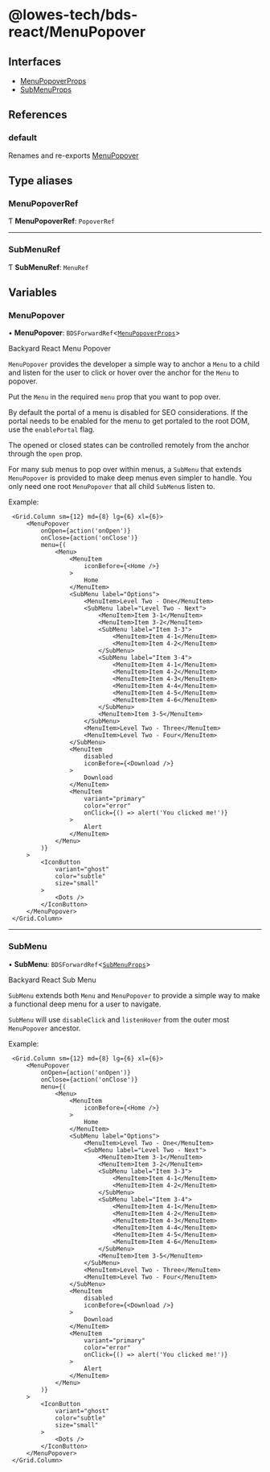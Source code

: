 # @lowes-tech/bds-react/MenuPopover

## Interfaces

- [MenuPopoverProps](interfaces/MenuPopoverProps.md)
- [SubMenuProps](interfaces/SubMenuProps.md)

## References

### default

Renames and re-exports [MenuPopover](README.md#menupopover)

## Type aliases

### MenuPopoverRef

Ƭ **MenuPopoverRef**: `PopoverRef`

___

### SubMenuRef

Ƭ **SubMenuRef**: `MenuRef`

## Variables

### MenuPopover

• **MenuPopover**: `BDSForwardRef`<[`MenuPopoverProps`](interfaces/MenuPopoverProps.md)\>

Backyard React Menu Popover

`MenuPopover` provides the developer a simple way to anchor a `Menu` to a child and
listen for the user to click or hover over the anchor for the `Menu` to popover.

Put the `Menu` in the required `menu` prop that you want to pop over.

By default the portal of a menu is disabled for SEO considerations. If the portal needs
to be enabled for the menu to get portaled to the root DOM, use the `enablePortal` flag.

The opened or closed states can be controlled remotely from the anchor through the `open` prop.

For many sub menus to pop over within menus, a `SubMenu` that extends `MenuPopover` is provided to make
deep menus even simpler to handle. You only need one root `MenuPopover` that all child `SubMenu`s listen to.

Example:
```
 <Grid.Column sm={12} md={8} lg={6} xl={6}>
     <MenuPopover
         onOpen={action('onOpen')}
         onClose={action('onClose')}
         menu={(
             <Menu>
                 <MenuItem
                     iconBefore={<Home />}
                 >
                     Home
                 </MenuItem>
                 <SubMenu label="Options">
                     <MenuItem>Level Two - One</MenuItem>
                     <SubMenu label="Level Two - Next">
                         <MenuItem>Item 3-1</MenuItem>
                         <MenuItem>Item 3-2</MenuItem>
                         <SubMenu label="Item 3-3">
                             <MenuItem>Item 4-1</MenuItem>
                             <MenuItem>Item 4-2</MenuItem>
                         </SubMenu>
                         <SubMenu label="Item 3-4">
                             <MenuItem>Item 4-1</MenuItem>
                             <MenuItem>Item 4-2</MenuItem>
                             <MenuItem>Item 4-3</MenuItem>
                             <MenuItem>Item 4-4</MenuItem>
                             <MenuItem>Item 4-5</MenuItem>
                             <MenuItem>Item 4-6</MenuItem>
                         </SubMenu>
                         <MenuItem>Item 3-5</MenuItem>
                     </SubMenu>
                     <MenuItem>Level Two - Three</MenuItem>
                     <MenuItem>Level Two - Four</MenuItem>
                 </SubMenu>
                 <MenuItem
                     disabled
                     iconBefore={<Download />}
                 >
                     Download
                 </MenuItem>
                 <MenuItem
                     variant="primary"
                     color="error"
                     onClick={() => alert('You clicked me!')}
                 >
                     Alert
                 </MenuItem>
             </Menu>
         )}
     >
         <IconButton
             variant="ghost"
             color="subtle"
             size="small"
         >
             <Dots />
         </IconButton>
     </MenuPopover>
 </Grid.Column>
```

___

### SubMenu

• **SubMenu**: `BDSForwardRef`<[`SubMenuProps`](interfaces/SubMenuProps.md)\>

Backyard React Sub Menu

`SubMenu` extends both `Menu` and `MenuPopover` to provide a simple way to make a
functional deep menu for a user to navigate.

`SubMenu` will use `disableClick` and `listenHover` from the outer most `MenuPopover` ancestor.

Example:
```
 <Grid.Column sm={12} md={8} lg={6} xl={6}>
     <MenuPopover
         onOpen={action('onOpen')}
         onClose={action('onClose')}
         menu={(
             <Menu>
                 <MenuItem
                     iconBefore={<Home />}
                 >
                     Home
                 </MenuItem>
                 <SubMenu label="Options">
                     <MenuItem>Level Two - One</MenuItem>
                     <SubMenu label="Level Two - Next">
                         <MenuItem>Item 3-1</MenuItem>
                         <MenuItem>Item 3-2</MenuItem>
                         <SubMenu label="Item 3-3">
                             <MenuItem>Item 4-1</MenuItem>
                             <MenuItem>Item 4-2</MenuItem>
                         </SubMenu>
                         <SubMenu label="Item 3-4">
                             <MenuItem>Item 4-1</MenuItem>
                             <MenuItem>Item 4-2</MenuItem>
                             <MenuItem>Item 4-3</MenuItem>
                             <MenuItem>Item 4-4</MenuItem>
                             <MenuItem>Item 4-5</MenuItem>
                             <MenuItem>Item 4-6</MenuItem>
                         </SubMenu>
                         <MenuItem>Item 3-5</MenuItem>
                     </SubMenu>
                     <MenuItem>Level Two - Three</MenuItem>
                     <MenuItem>Level Two - Four</MenuItem>
                 </SubMenu>
                 <MenuItem
                     disabled
                     iconBefore={<Download />}
                 >
                     Download
                 </MenuItem>
                 <MenuItem
                     variant="primary"
                     color="error"
                     onClick={() => alert('You clicked me!')}
                 >
                     Alert
                 </MenuItem>
             </Menu>
         )}
     >
         <IconButton
             variant="ghost"
             color="subtle"
             size="small"
         >
             <Dots />
         </IconButton>
     </MenuPopover>
 </Grid.Column>
```
